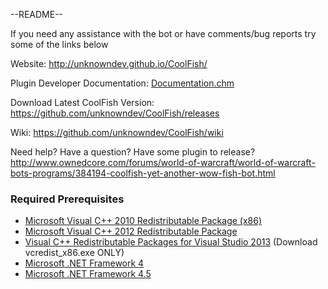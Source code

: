 ﻿--README--

If you need any assistance with the bot or have comments/bug reports try some of the links below

Website: http://unknowndev.github.io/CoolFish/

Plugin Developer Documentation: <a href="https://github.com/unknowndev/CoolFish/raw/master/CoolFish/Documentation/Documentation/Documentation.chm">Documentation.chm</a>

Download Latest CoolFish Version: https://github.com/unknowndev/CoolFish/releases

Wiki: https://github.com/unknowndev/CoolFish/wiki

Need help? Have a question? Have some plugin to release? http://www.ownedcore.com/forums/world-of-warcraft/world-of-warcraft-bots-programs/384194-coolfish-yet-another-wow-fish-bot.html

<h3>Required Prerequisites</h3>
<ul>
    <li><a href="http://www.microsoft.com/downloads/en/details.aspx?familyid=A7B7A05E-6DE6-4D3A-A423-37BF0912DB84&displaylang=en">Microsoft Visual C++ 2010 Redistributable Package (x86)</a></li>
    <li><a href="http://www.microsoft.com/en-us/download/details.aspx?id=30679">Microsoft Visual C++ 2012 Redistributable Package</a></li>
    <li><a href="http://www.microsoft.com/en-us/download/details.aspx?id=40784">Visual C++ Redistributable Packages for Visual Studio 2013</a> (Download vcredist_x86.exe ONLY)</li>
    <li><a href="http://www.microsoft.com/downloads/en/details.aspx?FamilyID=9cfb2d51-5ff4-4491-b0e5-b386f32c0992&displaylang=en">Microsoft .NET Framework 4</a></li>
    <li><a href="http://www.microsoft.com/en-us/download/details.aspx?id=30653">Microsoft .NET Framework 4.5</a></li>
</ul>
